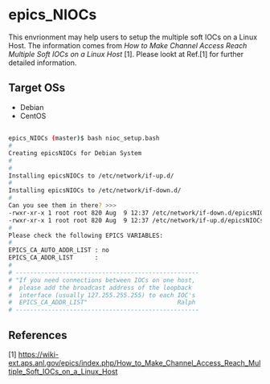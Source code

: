 # epics_NIOCs

This envrionment may help users to setup the multiple soft IOCs on a Linux Host. The information comes from *How to Make Channel Access Reach Multiple Soft IOCs on a Linux Host* [1]. Please lookt at Ref.[1] for further detailed information.


## Target OSs

* Debian
* CentOS

##

```sh
epics_NIOCs (master)$ bash nioc_setup.bash
#
Creating epicsNIOCs for Debian System
#
#
Installing epicsNIOCs to /etc/network/if-up.d/
#
Installing epicsNIOCs to /etc/network/if-down.d/
#
Can you see them in there? >>> 
-rwxr-xr-x 1 root root 820 Aug  9 12:37 /etc/network/if-down.d/epicsNIOCs
-rwxr-xr-x 1 root root 820 Aug  9 12:37 /etc/network/if-up.d/epicsNIOCs
#
Please check the following EPICS VARIABLES:
# 
EPICS_CA_AUTO_ADDR_LIST : no
EPICS_CA_ADDR_LIST      : 
#
# ---------------------------------------------------
# "If you need connections between IOCs on one host,
#  please add the broadcast address of the loopback  
#  interface (usually 127.255.255.255) to each IOC's 
#  EPICS_CA_ADDR_LIST"                         Ralph
# ---------------------------------------------------


```

## References

[1] https://wiki-ext.aps.anl.gov/epics/index.php/How_to_Make_Channel_Access_Reach_Multiple_Soft_IOCs_on_a_Linux_Host

